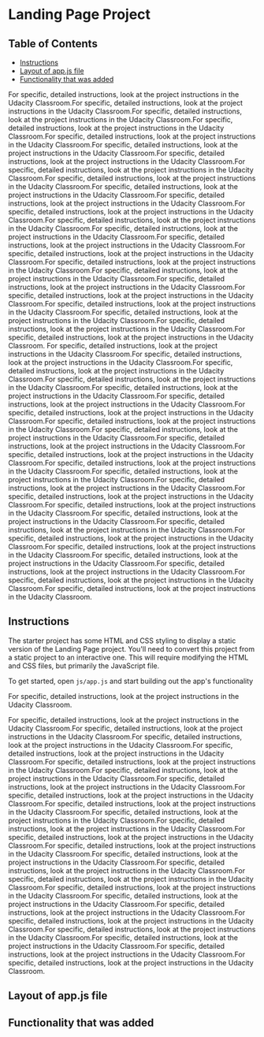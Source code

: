# Landing Page Project

## Table of Contents

* [Instructions](#instructions)
* [Layout of app.js file](#layout-of-app.js-file)
* [Functionality that was added](#functionality-that-was-added)

For specific, detailed instructions, look at the project instructions in the Udacity Classroom.For specific, detailed instructions, look at the project instructions in the Udacity Classroom.For specific, detailed instructions, look at the project instructions in the Udacity Classroom.For specific, detailed instructions, look at the project instructions in the Udacity Classroom.For specific, detailed instructions, look at the project instructions in the Udacity Classroom.For specific, detailed instructions, look at the project instructions in the Udacity Classroom.For specific, detailed instructions, look at the project instructions in the Udacity Classroom.For specific, detailed instructions, look at the project instructions in the Udacity Classroom.For specific, detailed instructions, look at the project instructions in the Udacity Classroom.For specific, detailed instructions, look at the project instructions in the Udacity Classroom.For specific, detailed instructions, look at the project instructions in the Udacity Classroom.For specific, detailed instructions, look at the project instructions in the Udacity Classroom.For specific, detailed instructions, look at the project instructions in the Udacity Classroom.For specific, detailed instructions, look at the project instructions in the Udacity Classroom.For specific, detailed instructions, look at the project instructions in the Udacity Classroom.For specific, detailed instructions, look at the project instructions in the Udacity Classroom.For specific, detailed instructions, look at the project instructions in the Udacity Classroom.For specific, detailed instructions, look at the project instructions in the Udacity Classroom.For specific, detailed instructions, look at the project instructions in the Udacity Classroom.For specific, detailed instructions, look at the project instructions in the Udacity Classroom.For specific, detailed instructions, look at the project instructions in the Udacity Classroom.For specific, detailed instructions, look at the project instructions in the Udacity Classroom.For specific, detailed instructions, look at the project instructions in the Udacity Classroom.For specific, detailed instructions, look at the project instructions in the Udacity Classroom.
For specific, detailed instructions, look at the project instructions in the Udacity Classroom.For specific, detailed instructions, look at the project instructions in the Udacity Classroom.For specific, detailed instructions, look at the project instructions in the Udacity Classroom.For specific, detailed instructions, look at the project instructions in the Udacity Classroom.For specific, detailed instructions, look at the project instructions in the Udacity Classroom.For specific, detailed instructions, look at the project instructions in the Udacity Classroom.For specific, detailed instructions, look at the project instructions in the Udacity Classroom.For specific, detailed instructions, look at the project instructions in the Udacity Classroom.For specific, detailed instructions, look at the project instructions in the Udacity Classroom.For specific, detailed instructions, look at the project instructions in the Udacity Classroom.For specific, detailed instructions, look at the project instructions in the Udacity Classroom.For specific, detailed instructions, look at the project instructions in the Udacity Classroom.For specific, detailed instructions, look at the project instructions in the Udacity Classroom.For specific, detailed instructions, look at the project instructions in the Udacity Classroom.For specific, detailed instructions, look at the project instructions in the Udacity Classroom.For specific, detailed instructions, look at the project instructions in the Udacity Classroom.For specific, detailed instructions, look at the project instructions in the Udacity Classroom.For specific, detailed instructions, look at the project instructions in the Udacity Classroom.For specific, detailed instructions, look at the project instructions in the Udacity Classroom.For specific, detailed instructions, look at the project instructions in the Udacity Classroom.For specific, detailed instructions, look at the project instructions in the Udacity Classroom.For specific, detailed instructions, look at the project instructions in the Udacity Classroom.For specific, detailed instructions, look at the project instructions in the Udacity Classroom.For specific, detailed instructions, look at the project instructions in the Udacity Classroom.


## Instructions

The starter project has some HTML and CSS styling to display a static version of the Landing Page project. You'll need to convert this project from a static project to an interactive one. This will require modifying the HTML and CSS files, but primarily the JavaScript file.

To get started, open `js/app.js` and start building out the app's functionality

For specific, detailed instructions, look at the project instructions in the Udacity Classroom.

For specific, detailed instructions, look at the project instructions in the Udacity Classroom.For specific, detailed instructions, look at the project instructions in the Udacity Classroom.For specific, detailed instructions, look at the project instructions in the Udacity Classroom.For specific, detailed instructions, look at the project instructions in the Udacity Classroom.For specific, detailed instructions, look at the project instructions in the Udacity Classroom.For specific, detailed instructions, look at the project instructions in the Udacity Classroom.For specific, detailed instructions, look at the project instructions in the Udacity Classroom.For specific, detailed instructions, look at the project instructions in the Udacity Classroom.For specific, detailed instructions, look at the project instructions in the Udacity Classroom.For specific, detailed instructions, look at the project instructions in the Udacity Classroom.For specific, detailed instructions, look at the project instructions in the Udacity Classroom.For specific, detailed instructions, look at the project instructions in the Udacity Classroom.For specific, detailed instructions, look at the project instructions in the Udacity Classroom.For specific, detailed instructions, look at the project instructions in the Udacity Classroom.For specific, detailed instructions, look at the project instructions in the Udacity Classroom.For specific, detailed instructions, look at the project instructions in the Udacity Classroom.For specific, detailed instructions, look at the project instructions in the Udacity Classroom.For specific, detailed instructions, look at the project instructions in the Udacity Classroom.For specific, detailed instructions, look at the project instructions in the Udacity Classroom.For specific, detailed instructions, look at the project instructions in the Udacity Classroom.For specific, detailed instructions, look at the project instructions in the Udacity Classroom.For specific, detailed instructions, look at the project instructions in the Udacity Classroom.For specific, detailed instructions, look at the project instructions in the Udacity Classroom.For specific, detailed instructions, look at the project instructions in the Udacity Classroom.






## Layout of app.js file


## Functionality that was added
